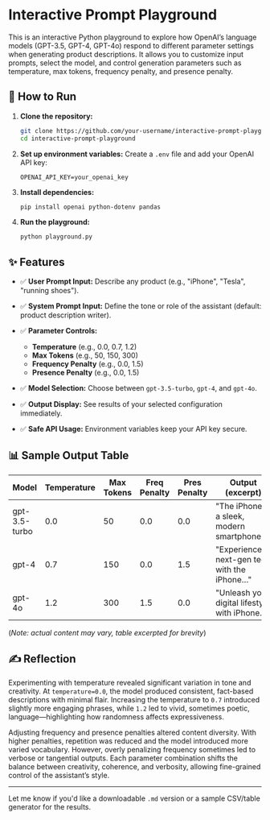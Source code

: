 

# Interactive Prompt Playground

This is an interactive Python playground to explore how OpenAI’s language models (GPT-3.5, GPT-4, GPT-4o) respond to different parameter settings when generating product descriptions. It allows you to customize input prompts, select the model, and control generation parameters such as temperature, max tokens, frequency penalty, and presence penalty.

## 🚀 How to Run

1. **Clone the repository:**

   ```bash
   git clone https://github.com/your-username/interactive-prompt-playground.git
   cd interactive-prompt-playground
   ```

2. **Set up environment variables:**
   Create a `.env` file and add your OpenAI API key:

   ```
   OPENAI_API_KEY=your_openai_key
   ```

3. **Install dependencies:**

   ```bash
   pip install openai python-dotenv pandas
   ```

4. **Run the playground:**

   ```bash
   python playground.py
   ```

## ✨ Features

* ✅ **User Prompt Input:** Describe any product (e.g., "iPhone", "Tesla", "running shoes").
* ✅ **System Prompt Input:** Define the tone or role of the assistant (default: product description writer).
* ✅ **Parameter Controls:**

  * **Temperature** (e.g., 0.0, 0.7, 1.2)
  * **Max Tokens** (e.g., 50, 150, 300)
  * **Frequency Penalty** (e.g., 0.0, 1.5)
  * **Presence Penalty** (e.g., 0.0, 1.5)
* ✅ **Model Selection:** Choose between `gpt-3.5-turbo`, `gpt-4`, and `gpt-4o`.
* ✅ **Output Display:** See results of your selected configuration immediately.
* ✅ **Safe API Usage:** Environment variables keep your API key secure.

## 📊 Sample Output Table

| Model         | Temperature | Max Tokens | Freq Penalty | Pres Penalty | Output (excerpt)                              |
| ------------- | ----------- | ---------- | ------------ | ------------ | --------------------------------------------- |
| gpt-3.5-turbo | 0.0         | 50         | 0.0          | 0.0          | "The iPhone is a sleek, modern smartphone…"   |
| gpt-4         | 0.7         | 150        | 0.0          | 1.5          | "Experience next-gen tech with the iPhone…"   |
| gpt-4o        | 1.2         | 300        | 1.5          | 0.0          | "Unleash your digital lifestyle with iPhone…" |

(*Note: actual content may vary, table excerpted for brevity*)

## ✍️ Reflection

Experimenting with temperature revealed significant variation in tone and creativity. At `temperature=0.0`, the model produced consistent, fact-based descriptions with minimal flair. Increasing the temperature to `0.7` introduced slightly more engaging phrases, while `1.2` led to vivid, sometimes poetic, language—highlighting how randomness affects expressiveness.

Adjusting frequency and presence penalties altered content diversity. With higher penalties, repetition was reduced and the model introduced more varied vocabulary. However, overly penalizing frequency sometimes led to verbose or tangential outputs. Each parameter combination shifts the balance between creativity, coherence, and verbosity, allowing fine-grained control of the assistant’s style.

---

Let me know if you'd like a downloadable `.md` version or a sample CSV/table generator for the results.
